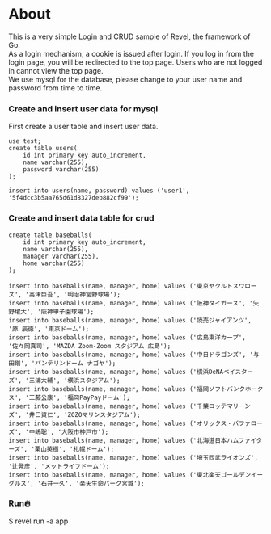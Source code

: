 # About
This is a very simple Login and CRUD sample of Revel, the framework of Go. <br>
As a login mechanism, a cookie is issued after login. If you log in from the login page, you will be redirected to the top page. Users who are not logged in cannot view the top page.<br>
We use mysql for the database, please change to your user name and password from time to time.


### Create and insert user data for mysql
First create a user table and insert user data.
```
use test;
create table users(
	id int primary key auto_increment,
	name varchar(255),
	password varchar(255)
);

insert into users(name, password) values ('user1', '5f4dcc3b5aa765d61d8327deb882cf99');
```

### Create and insert data table for crud
```
create table baseballs(
	id int primary key auto_increment,
	name varchar(255),
	manager varchar(255),
	home varchar(255)
);
```

```
insert into baseballs(name, manager, home) values ('東京ヤクルトスワローズ', '高津臣吾', '明治神宮野球場');
insert into baseballs(name, manager, home) values ('阪神タイガース', '矢野燿大', '阪神甲子園球場');
insert into baseballs(name, manager, home) values ('読売ジャイアンツ', '原 辰徳', '東京ドーム');
insert into baseballs(name, manager, home) values ('広島東洋カープ', '佐々岡真司', 'MAZDA Zoom-Zoom スタジアム 広島');
insert into baseballs(name, manager, home) values ('中日ドラゴンズ', '与田剛', 'バンテリンドーム ナゴヤ');
insert into baseballs(name, manager, home) values ('横浜DeNAベイスターズ', '三浦大輔', '横浜スタジアム');
insert into baseballs(name, manager, home) values ('福岡ソフトバンクホークス', '工藤公康', '福岡PayPayドーム');
insert into baseballs(name, manager, home) values ('千葉ロッテマリーンズ', '井口資仁', 'ZOZOマリンスタジアム');
insert into baseballs(name, manager, home) values ('オリックス・バファローズ', '中嶋聡', '大阪市神戸市');
insert into baseballs(name, manager, home) values ('北海道日本ハムファイターズ', '栗山英樹', '札幌ドーム');
insert into baseballs(name, manager, home) values ('埼玉西武ライオンズ', '辻発彦', 'メットライフドーム');
insert into baseballs(name, manager, home) values ('東北楽天ゴールデンイーグルス', '石井一久', '楽天生命パーク宮城');
```

### Run🔥
$ revel run -a app
